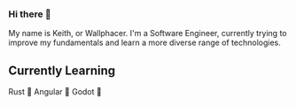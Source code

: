 ### Hi there 👋

My name is Keith, or Wallphacer. I'm a Software Engineer, currently trying to improve my fundamentals and learn a more diverse range of technologies.

## Currently Learning
Rust 🦀
Angular 🚀
Godot 🤖



<!--
**wallphacer/wallphacer** is a ✨ _special_ ✨ repository because its `README.md` (this file) appears on your GitHub profile.

Here are some ideas to get you started:

- 🔭 I’m currently working on ...
- 🌱 I’m currently learning ...
- 👯 I’m looking to collaborate on ...
- 🤔 I’m looking for help with ...
- 💬 Ask me about ...
- 📫 How to reach me: ...
- 😄 Pronouns: ...
- ⚡ Fun fact: ...
-->
